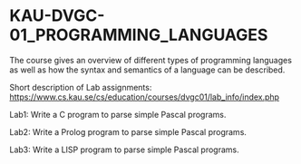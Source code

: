 # KAU-DVGC-01_PROGRAMMING_LANGUAGES
The course gives an overview of different types of programming languages as well as how the syntax and semantics of a language can be described.

Short description of Lab assignments: 
https://www.cs.kau.se/cs/education/courses/dvgc01/lab_info/index.php

Lab1: Write a C program to parse simple Pascal programs.

Lab2: Write a Prolog program to parse simple Pascal programs.

Lab3: Write a LISP program to parse simple Pascal programs.
